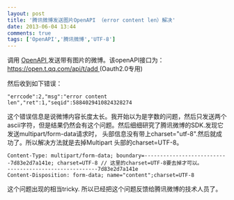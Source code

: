 ```yaml
---
layout: post
title: '腾讯微博发送图片OpenAPI （error content len）解决'
date: 2013-06-04 13:44
comments: true
tags: ['OpenAPI','腾讯微博','UTF-8']
---
```


调用 [ OpenAPI ](http://wiki.open.t.qq.com/index.php/API%E6%96%87%E6%A1%A3/%E5%BE%AE%E5%8D%9A%E6%8E%A5%E5%8F%A3/%E5%8F%91%E8%A1%A8%E4%B8%80%E6%9D%A1%E5%BE%AE%E5%8D%9A%E4%BF%A1%E6%81%AF) 发送带有图片的微博。该openAPI接口为： [https://open.t.qq.com/api/t/add ](https://open.t.qq.com/api/t/add) (Oauth2.0专用)

然后收到如下错误：

    "errcode":2,"msg":"error content len","ret":1,"seqid":5884029410824328274  

这个错误信息是说微博内容长度太长。我开始以为是字数的问题，然后只发送两个ascii字符，但是结果仍然会有这个问题。然后细细研究了腾讯微博的SDK.发现它发送multipart/form-data请求时， 头部信息没有带上charset="utf-8".然后就成功了。所以解决方法就是去掉Multipart 头部的charset=UTF-8。

    Content-Type: multipart/form-data; boundary=---------------------------7d83e2d7a141e; charset=UTF-8 // 这里的charset=UTF-8要去掉才可以。
    -----------------------------7d83e2d7a141e
    Content-Disposition: form-data; name="content";charset=UTF-8


这个问题出现的相当tricky. 所以已经把这个问题反馈给腾讯微博的技术人员了。

